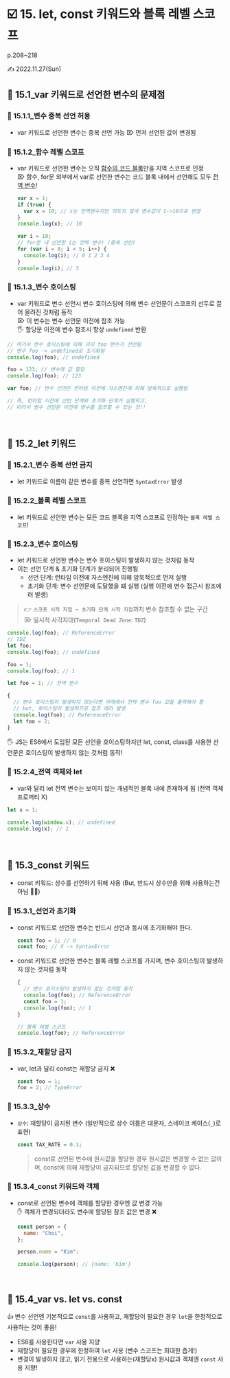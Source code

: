 # ☑️ 15. let, const 키워드와 블록 레벨 스코프

p.208~218

✍️ 2022.11.27(Sun)

## 📎 15.1_var 키워드로 선언한 변수의 문제점

### 💫 15.1.1\_변수 중복 선언 허용

- var 키워드로 선언한 변수는 중복 선언 가능 ⌦ 먼저 선언된 값이 변경됨

### 💫 15.1.2\_함수 레벨 스코프

- var 키워드로 선언한 변수는 오직 <u>함수의 코드 블록</u>만을 지역 스코프로 인정 <br/>
  ⌦ 함수, for문 외부에서 var로 선언한 변수는 코드 블록 내에서 선언해도 모두 <u>전역 변수</u>!

  ```js
  var x = 1;
  if (true) {
    var x = 10; // x는 전역변수지만 의도치 않게 변수값이 1->10으로 변경
  }
  console.log(x); // 10
  ```

  ```js
  var i = 10;
  // for문 내 선언한 i는 전역 변수! (중복 선언)
  for (var i = 0; i < 5; i++) {
    console.log(i); // 0 1 2 3 4
  }
  console.log(i); // 5
  ```

### 💫 15.1.3\_변수 호이스팅

- var 키워드로 변수 선언시 변수 호이스팅에 의해 변수 선언문이 스코프의 선두로 끌어 올려진 것처럼 동작 <br/>
  ⌦ 이 변수는 변수 선언문 이전에 참조 가능 <Br/>
  🖐 할당문 이전에 변수 참조시 항상 `undefined` 반환

```js
// 여기서 변수 호이스팅에 의해 이미 foo 변수가 선언됨
// 변수 foo -> undefined로 초기화됨
console.log(foo); // undefined

foo = 123; // 변수에 값 할당
console.log(foo); // 123

var foo; // 변수 선언은 런타임 이전에 자스엔진에 의해 암묵적으로 실행됨

// 즉, 런타임 이전에 선언 단계와 초기화 단계가 실행되고,
// 따라서 변수 선언문 이전에 변수를 참조할 수 있는 것!!
```

<br/>

## 📎 15.2_let 키워드

### 💫 15.2.1\_변수 중복 선언 금지

- let 키워드로 이름이 같은 변수를 중복 선언하면 `SyntaxError` 발생

### 💫 15.2.2\_블록 레벨 스코프

- let 키워드로 선언한 변수는 모든 코드 블록을 지역 스코프로 인정하는 `블록 레벨 스코프`!

### 💫 15.2.3\_변수 호이스팅

- let 키워드로 선언한 변수는 변수 호이스팅이 발생하지 않는 것처럼 동작
- 이는 선언 단계 & 초기화 단계가 분리되어 진행됨
  - 선언 단계: 런타임 이전에 자스엔진에 의해 암묵적으로 먼저 실행
  - 초기화 단계: 변수 선언문에 도달했을 떄 실행 (실행 이전에 변수 접근시 참조에러 발생)

> 👉 `스코프 시작 지점 ~ 초기화 단계 시작 지점`까지 변수 참조할 수 없는 구간 <br/>
> ⌦ 일시적 사각지대(`Temporal Dead Zone`: `TDZ`)

```js
console.log(foo); // ReferenceError
// TDZ
let foo;
console.log(foo); // undefined

foo = 1;
console.log(foo); // 1
```

```js
let foo = 1; // 전역 변수

{
  // 변수 호이스팅이 발생하지 않는다면 아래에서 전역 변수 foo 값을 출력해야 함
  // but, 호이스팅이 발생하므로 참조 에러 발생
  console.log(foo); // ReferenceError
  let foo = 2;
}
```

🖐 JS는 ES6에서 도입된 모든 선언을 호이스팅하지만 let, const, class를 사용한 선언문은 호이스팅이 발생하지 않는 것처럼 동작!

### 💫 15.2.4\_전역 객체와 let

- var와 달리 let 전역 변수는 보이지 않는 개념적인 블록 내에 존재하게 됨 (전역 객체 프로퍼티 X)

```js
let x = 1;

console.log(window.x); // undefined
console.log(x); // 1
```

<br/>

## 📎 15.3_const 키워드

- const 키워드: 상수를 선언하기 위해 사용 (But, 반드시 상수만을 위해 사용하는건 아님 🙅‍♀️)

### 💫 15.3.1\_선언과 초기화

- const 키워드로 선언한 변수는 반드시 선언과 동시에 초기화해야 한다.

  ```js
  const foo = 1; // O
  const foo; // X -> SyntaxError
  ```

- const 키워드로 선언한 변수는 블록 레벨 스코프를 가지며, 변수 호이스팅이 발생하지 않는 것처럼 동작

  ```js
  {
    // 변수 호이스팅이 발생하지 않는 것처럼 동작
    console.log(foo); // ReferenceError
    const foo = 1;
    console.log(foo); // 1
  }

  // 블록 레벨 스코프
  console.log(foo); // ReferenceError
  ```

### 💫 15.3.2\_재할당 금지

- var, let과 달리 const는 재할당 금지 ❌

  ```js
  const foo = 1;
  foo = 2; // TypeError
  ```

### 💫 15.3.3\_상수

- `상수`: 재할당이 금지된 변수 (일반적으로 상수 이름은 대문자, 스네이크 케이스(`_`)로 표현)
  ```js
  const TAX_RATE = 0.1;
  ```
  > const로 선언된 변수에 원시값을 할당한 경우 원시값은 변경할 수 없는 값이며, const에 의해 재할당이 금지되므로 할당된 값을 변경할 수 없다.

### 💫 15.3.4_const 키워드와 객체

- const로 선언된 변수에 객체를 할당한 경우엔 값 변경 가능 <br/>
  ✋ 객체가 변경되더라도 변수에 할당된 참조 값은 변경 ❌

  ```js
  const person = {
    name: "Choi",
  };

  person.name = "Kim";

  console.log(person); // {name: 'Kim'}
  ```

<br/>

## 📎 15.4_var vs. let vs. const

👍 변수 선언엔 기본적으로 `const`를 사용하고, 재할당이 필요한 경우 `let`을 한정적으로 사용하는 것이 좋음!

- ES6를 사용한다면 `var` 사용 지양
- 재할당이 필요한 경우에 한정하여 `let` 사용 (변수 스코프는 최대한 좁게!)
- 변경이 발생하지 않고, 읽기 전용으로 사용하는(재할당x) 원시값과 객체엔 `const` 사용 지향!
